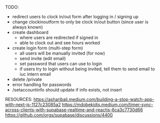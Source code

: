 TODO:
- redirect users to clock in/out form after logging in / signing up
- change clockinoutform to only be clock in/out button (since user is always known)
- create dashboard
    - where users are redirected if signed in
    - able to clock out and see hours worked
- create login form (multi-step form)
    - all users will be manually invited (for now)
    - send invite (edit email)
    - set password that users can use to login
    - if users try to login without being invited, tell them to send email to iuc intern email
- delete /private
- error handling for passwords
- /setaccountinfo should update if info exists, not insert

RESOURCES:
https://asharibali.medium.com/building-a-stop-watch-app-with-next-js-1127c23085a2
https://mdobekidis.medium.com/timer-sync-across-clients-with-supabase-realtime-and-reactjs-6ca3c7730d66
https://github.com/orgs/supabase/discussions/4400
